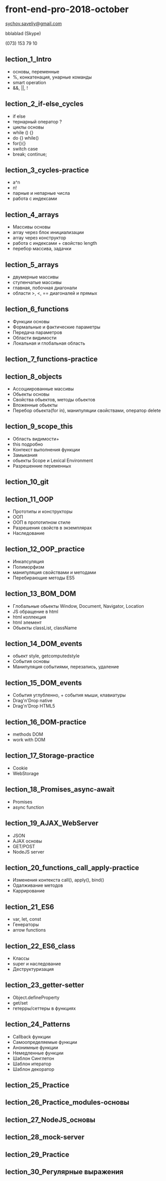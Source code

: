 # front-end-pro-2018-october

sychov.saveliy@gmail.com

bblablad (Skype)

(073) 153 79 10

## lection_1_Intro

+ основы, переменные
+ %, конкатенация, унарные команды
+ smart operation
+ &&, ||, !

## lection_2_if-else_cycles

+ if else
+ тернарный оператор ?
+ циклы основы
+ while () {}
+ do {} while()
+ for(){}
+ switch case
+ break; continue;

## lection_3_cycles-practice

+ a^n
+ n!
+ парные и непарные числа
+ работа с индексами

## lection_4_arrays

+ Массивы основы
+ array через блок инициализации
+ array через конструктор
+ работа с индексами + свойство length
+ перебор массива, задачки

## lection_5_arrays

+ двумерные массивы
+ ступенчатые массивы
+ главная, побочная диагонали
+ области >, <, == диагоналей и прямых

## lection_6_functions

+ Функции основы
+ Формальные и фактические параметры
+ Передача параметров
+ Области видимости
+ Локальная и глобальная область

## lection_7_functions-practice

## lection_8_objects

+ Ассоциированные массивы
+ Обьекты основы
+ Свойства обьектов, методы обьектов
+ Вложенные обьекты
+ Перебор обьекта(for in), манипуляции свойствами, оператор delete

## lection_9_scope_this

+ Область видимости+
+ this подробно
+ Контекст выполнения функции
+ Замыкания
+ обьекты Scope и Lexical Environment
+ Разрешенние переменных

## lection_10_git

## lection_11_OOP

+ Прототипы и конструкторы
+ ООП
+ ООП в прототипном стиле
+ Разрешения свойств в экземплярах
+ Наследование

## lection_12_OOP_practice

+ Инкапсуляция
+ Полиморфизм
+ манипуляция свойствами и методами
+ Перебирающие методы ES5

## lection_13_BOM_DOM

+ Глобальные обьекты Window, Document, Navigator, Location
+ JS обращение в html
+ html коллекция
+ html элемент
+ Обьекты classList, className

## lection_14_DOM_events

+ обьект style, getcomputedstyle
+ События основы
+ Манипуляция событиями, перезапись, удаление

## lection_15_DOM_events

+ События углубленно, + события мыши, клавиатуры
+ Drag'n'Drop native
+ Drag'n'Drop HTML5

## lection_16_DOM-practice

+ methods DOM
+ work with DOM

## lection_17_Storage-practice

+ Cookie
+ WebStorage

## lection_18_Promises_async-await

+ Promises
+ async function

## lection_19_AJAX_WebServer

+ JSON
+ AJAX основы
+ GET/POST
+ NodeJS server

## lection_20_functions_call_apply-practice

+ Изменения контекста call(), apply(), bind()
+ Одалживание методов
+ Каррирование

## lection_21_ES6

+ var, let, const
+ Генераторы
+ arrow functions

## lection_22_ES6_class

+ Классы
+ super и наследование
+ Деструктуризация

## lection_23_getter-setter

+ Object.defineProperty
+ get/set
+ гетерры/сеттеры в функциях

## lection_24_Patterns

+ Callback функции
+ Самоопределяемые функции
+ Анонимные функции
+ Немедленные функции
+ Шаблон Синглетон
+ Шаблон итератор
+ Шаблон декоратор

## lection_25_Practice

## lection_26_Practice_modules-основы

## lection_27_NodeJS_основы

## lection_28_mock-server

## lection_29_Practice

## lection_30_Регулярные выражения



<!-- 
SVG
Canvas
Литералы
Собственные конструкторы
Литералы массивов
Обьекты обертки
Пространство имен
Мемоизация
toString, valueOf
статические и фабричные методы -->